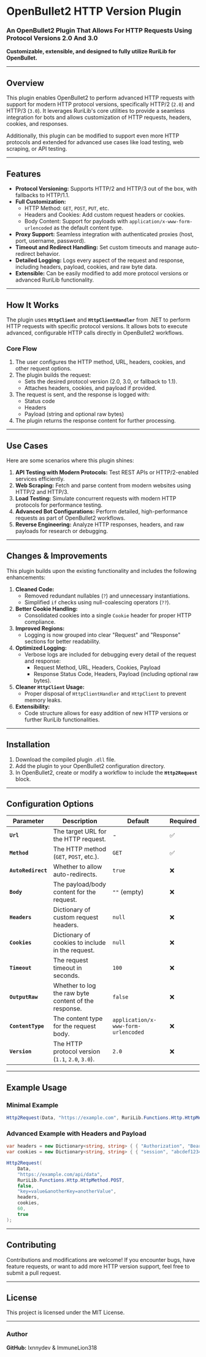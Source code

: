 # **OpenBullet2 HTTP Version Plugin**  

### **An OpenBullet2 Plugin That Allows For HTTP Requests Using Protocol Versions 2.0 And 3.0**  
**Customizable, extensible, and designed to fully utilize RuriLib for OpenBullet.**

---

## **Overview**  
This plugin enables OpenBullet2 to perform advanced HTTP requests with support for modern HTTP protocol versions, specifically HTTP/2 (`2.0`) and HTTP/3 (`3.0`). It leverages RuriLib's core utilities to provide a seamless integration for bots and allows customization of HTTP requests, headers, cookies, and responses.  

Additionally, this plugin can be modified to support even more HTTP protocols and extended for advanced use cases like load testing, web scraping, or API testing.  

---

## **Features**  
- **Protocol Versioning:** Supports HTTP/2 and HTTP/3 out of the box, with fallbacks to HTTP/1.1.  
- **Full Customization:**  
   - HTTP Method: `GET`, `POST`, `PUT`, etc.  
   - Headers and Cookies: Add custom request headers or cookies.  
   - Body Content: Support for payloads with `application/x-www-form-urlencoded` as the default content type.  
- **Proxy Support:** Seamless integration with authenticated proxies (host, port, username, password).  
- **Timeout and Redirect Handling:** Set custom timeouts and manage auto-redirect behavior.  
- **Detailed Logging:** Logs every aspect of the request and response, including headers, payload, cookies, and raw byte data.  
- **Extensible:** Can be easily modified to add more protocol versions or advanced RuriLib functionality.  

---

## **How It Works**  
The plugin uses **`HttpClient`** and **`HttpClientHandler`** from .NET to perform HTTP requests with specific protocol versions. It allows bots to execute advanced, configurable HTTP calls directly in OpenBullet2 workflows.  

### **Core Flow**  
1. The user configures the HTTP method, URL, headers, cookies, and other request options.  
2. The plugin builds the request:  
   - Sets the desired protocol version (2.0, 3.0, or fallback to 1.1).  
   - Attaches headers, cookies, and payload if provided.  
3. The request is sent, and the response is logged with:  
   - Status code  
   - Headers  
   - Payload (string and optional raw bytes)  
4. The plugin returns the response content for further processing.  

---

## **Use Cases**  
Here are some scenarios where this plugin shines:  

1. **API Testing with Modern Protocols:** Test REST APIs or HTTP/2-enabled services efficiently.  
2. **Web Scraping:** Fetch and parse content from modern websites using HTTP/2 and HTTP/3.  
3. **Load Testing:** Simulate concurrent requests with modern HTTP protocols for performance testing.  
4. **Advanced Bot Configurations:** Perform detailed, high-performance requests as part of OpenBullet2 workflows.  
5. **Reverse Engineering:** Analyze HTTP responses, headers, and raw payloads for research or debugging.  

---

## **Changes & Improvements**  

This plugin builds upon the existing functionality and includes the following enhancements:  

1. **Cleaned Code:**  
   - Removed redundant nullables (`?`) and unnecessary instantiations.  
   - Simplified `if` checks using null-coalescing operators (`??`).  
2. **Better Cookie Handling:**  
   - Consolidated cookies into a single `Cookie` header for proper HTTP compliance.  
3. **Improved Regions:**  
   - Logging is now grouped into clear "Request" and "Response" sections for better readability.  
4. **Optimized Logging:**  
   - Verbose logs are included for debugging every detail of the request and response:  
     - Request Method, URL, Headers, Cookies, Payload  
     - Response Status Code, Headers, Payload (including optional raw bytes).  
5. **Cleaner `HttpClient` Usage:**  
   - Proper disposal of `HttpClientHandler` and `HttpClient` to prevent memory leaks.  
6. **Extensibility:**  
   - Code structure allows for easy addition of new HTTP versions or further RuriLib functionalities.  

---

## **Installation**  
1. Download the compiled plugin `.dll` file.  
2. Add the plugin to your OpenBullet2 configuration directory.  
3. In OpenBullet2, create or modify a workflow to include the **`Http2Request`** block.  

---

## **Configuration Options**  

| Parameter       | Description                                                                 | Default                      | Required |
|-----------------|-----------------------------------------------------------------------------|------------------------------|----------|
| **`Url`**      | The target URL for the HTTP request.                                        | -                            | ✅       |
| **`Method`**   | The HTTP method (`GET`, `POST`, etc.).                                      | `GET`                        | ✅       |
| **`AutoRedirect`** | Whether to allow auto-redirects.                                           | `true`                       | ❌       |
| **`Body`**     | The payload/body content for the request.                                   | `""` (empty)                 | ❌       |
| **`Headers`**  | Dictionary of custom request headers.                                       | `null`                       | ❌       |
| **`Cookies`**  | Dictionary of cookies to include in the request.                            | `null`                       | ❌       |
| **`Timeout`**  | The request timeout in seconds.                                             | `100`                        | ❌       |
| **`OutputRaw`**| Whether to log the raw byte content of the response.                        | `false`                      | ❌       |
| **`ContentType`** | The content type for the request body.                                      | `application/x-www-form-urlencoded` | ❌       |
| **`Version`**  | The HTTP protocol version (`1.1`, `2.0`, `3.0`).                            | `2.0`                        | ❌       |

---

## **Example Usage**  

### **Minimal Example**  
```csharp
Http2Request(Data, "https://example.com", RuriLib.Functions.Http.HttpMethod.GET, true, "", null, null, 30, false);
```

### **Advanced Example with Headers and Payload**  
```csharp
var headers = new Dictionary<string, string> { { "Authorization", "Bearer YOUR_TOKEN" } };
var cookies = new Dictionary<string, string> { { "session", "abcdef123456" } };

Http2Request(
    Data,
    "https://example.com/api/data",
    RuriLib.Functions.Http.HttpMethod.POST,
    false,
    "key=value&anotherKey=anotherValue",
    headers,
    cookies,
    60,
    true
);
```

---

## **Contributing**  
Contributions and modifications are welcome! If you encounter bugs, have feature requests, or want to add more HTTP version support, feel free to submit a pull request.  

---

## **License**  
This project is licensed under the MIT License.  

---

### **Author**  
**GitHub:** lxnnydev & ImmuneLion318

